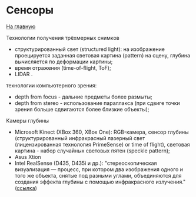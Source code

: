 # Сенсоры

[На главную](index.md)

Технологии получения трёхмерных снимков
* структурированный свет (structured light): на изображение проецируется заданная световая картина (pattern) на сцену,
глубина вычисляется по деформации картины;
* время отражения (time-of-flight, ToF);
* LIDAR .

технологии компьютерного зрения:
* depth from focus - дальние предметы более размыты;
* depth from stereo - использование параллакса (при сдвиге точки зрения больше сдвигаются более близкие объекты);

Камеры глубины
* Microsoft Kinect (XBox 360, XBox One): RGB-камера, сенсор глубины (структурированный инфракрасный лазерный свет (лицензированная технология PrimeSense)  or time of flight), световая картина - набор случайных световых пятен (speckle pattern);
* Asus Xtion
* Intel RealSense (D435, D435i и др.): "стереоскопическая визуализация — процесс, при котором два изображения одного и того же объекта, снятые под разными углами, объединяются для создания эффекта глубины с помощью инфракрасного излучения."
([ссылка](https://habr.com/ru/companies/bothub/news/927168/)) 

